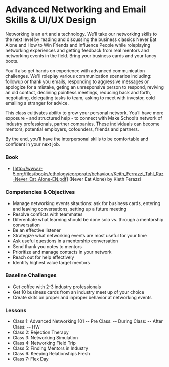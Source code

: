 # Advanced Networking and Email Skills & UI/UX Design

Networking is an art and a technology. We’ll take our networking skills to the next level by reading and discussing the business classics Never Eat Alone and How to Win Friends and Influence People while roleplaying networking experiences and getting feedback from real mentors and networking events in the field. Bring your business cards and your fancy boots.

You'll also get hands on experience with advanced communication challenges. We'll roleplay various communication scenarios including: followup or thank you emails, responding to aggressive messages or apologize for a mistake, geting an unresponsive person to respond, reviving an old contact, declining pointless meetings, reducing back and forth, negotiating, delegating tasks to team, asking to meet with investor, cold emailing a stranger for advice.

This class cultivates ability to grow your personal network. You’ll have more exposure - and structured help - to connect with Make School’s network of industry professionals, partner companies. These individuals can become mentors, potential employers, cofounders, friends and partners.

By the end, you’ll have the interpersonal skills to be comfortable and confident in your next job.

### Book
* [http://www.r-5.org/files/books/ethology/corporate/behaviour/Keith_Ferrazzi_Tahl_Raz-Never_Eat_Alone-EN.pdf] (Never Eat Alone) by Kieth Ferazzi

### Competencies & Objectives
* Manage networking events sitautions: ask for business cards, entering and leaving conversations, setting up a future meeting
* Resolve conflicts with teammates
* Diferentiate what learning should be done solo vs. through a mentorship conversation
* Be an effective listener
* Strategize what networking events are most useful for your time
* Ask useful questions in a mentorship conversation
* Send thank you notes to mentors
* Prioritize and manage contacts in your network
* Reach out for help effectively
* Identify highest value target mentors

### Baseline Challenges
* Get coffee with 2-3 industry professionals
* Get 10 business cards from an industry meet up of your choice
* Create skits on proper and inproper behavior at networking events

### Lessons
* Class 1: Advanced Networking 101
-- Pre Class: 
-- During Class:
-- After Class:
-- HW
* Class 2: Rejection Therapy
* Class 3: Networking Simulation
* Class 4: Networking Field Trip
* Class 5: Finding Mentors in Industry
* Class 6: Keeping Relationships Fresh
* Class 7: Flex Day
